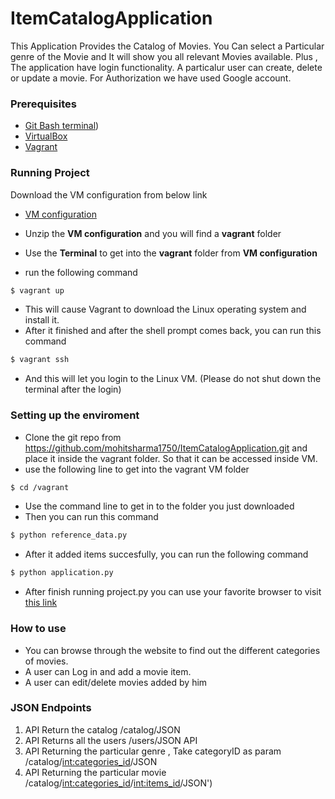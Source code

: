 # ItemCatalogApplication
This Application Provides the Catalog of Movies. You Can select a Particular genre of the Movie and It will show you all relevant Movies available. Plus , The application have login functionality. A particalur user can create, delete or update a movie. For Authorization we have used Google account.

### Prerequisites
* [Git Bash terminal](https://git-scm.com/downloads))
* [VirtualBox](https://www.virtualbox.org/wiki/Downloads)
* [Vagrant](https://www.vagrantup.com/downloads.html)


### Running Project
Download the VM configuration from below link
* [VM configuration](https://d17h27t6h515a5.cloudfront.net/topher/2017/August/59822701_fsnd-virtual-machine/fsnd-virtual-machine.zip)

* Unzip the **VM configuration** and you will find a **vagrant** folder
* Use the **Terminal** to get into the **vagrant** folder from **VM configuration**
* run the following command
```sh
$ vagrant up
```
* This will cause Vagrant to download the Linux operating system and install it.
* After it finished and after the shell prompt comes back, you can run this command
```sh
$ vagrant ssh
```
* And this will let you login to the Linux VM. (Please do not shut down the terminal after the login)

### Setting up the enviroment
* Clone the git repo from https://github.com/mohitsharma1750/ItemCatalogApplication.git
and place it inside the vagrant folder. So that it can be accessed inside VM.
* use the following line to get into the vagrant VM folder
```sh
$ cd /vagrant
```
* Use the command line to get in to the folder you just downloaded
* Then you can run this command
```sh
$ python reference_data.py
```
* After it added items succesfully, you can run the following command
```sh
$ python application.py
```
* After finish running project.py you can use your favorite browser to visit [this link](http://localhost:8000/)

### How to use
* You can browse through the website to find out the different categories of movies.
* A user can Log in and add a movie item.
* A user can edit/delete movies added by him

### JSON Endpoints

1. API Return the catalog /catalog/JSON
2. API Returns all the users /users/JSON API 
3. API Returning the particular genre , Take categoryID as param /catalog/<int:categories_id>/JSON
4. API Returning the particular movie /catalog/<int:categories_id>/<int:items_id>/JSON')

